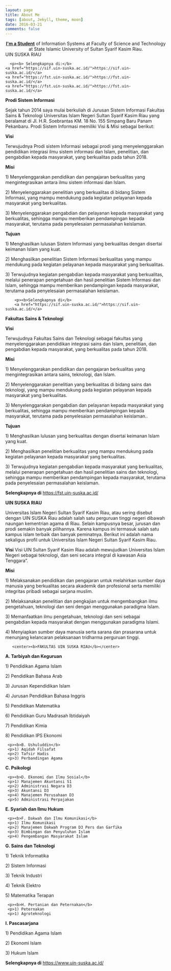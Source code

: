```yaml
---
layout: page
title: About Me
tags: [about, Jekyll, theme, moon]
date: 2016-03-21
comments: false
---
```

    
<center><a href="http://taylantatli.github.io/Moon"><b>I'm a Student</b></a> of Information Systems at Faculty of Science and Technology at State  Islamic University of Sultan Syarif Kasim Riau.</center>
    UIN SUSKA RIAU
    
    
      <p><b> Selengkapnya di:</b>  
    <a href="https://sif.uin-suska.ac.id/">https://sif.uin-suska.ac.id/</a>
    <a href="https://fst.uin-suska.ac.id/">https://fst.uin-suska.ac.id/</a>
    <a href="https://fst.uin-suska.ac.id/">https://fst.uin-suska.ac.id/</a>
<p><b>Prodi Sistem Informasi</b>
   <p>Sejak tahun 2014 saya mulai berkuliah di Jurusan Sistem Informasi Fakultas Sains & Teknologi Universitas Islam Negeri Sultan Syarif  Kasim Riau yang beralamat di Jl. H.R. Soebrantas KM. 18 No. 155 Simpang Baru Panam Pekanbaru. Prodi Sistem Informasi memiliki Visi &    Misi sebagai berikut:<p><b>Visi</b>
    <p>Terwujudnya Prodi  sistem Informasi sebagai prodi yang menyelenggarakan pendidikan integrasi ilmu sistem informasi dan Islam,            penelitian, dan pengabdian kepada masyarakat, yang berkualitas pada tahun 2018.
    <p><b>Misi</b>
    <p>1) Menyelenggarakan pendidikan dan pengajaran berkualitas yang mengintegrasikan antara ilmu sistem informasi dan Islam.
    <p>2) Menyelenggarakan penelitian yang berkualitas di bidang Sistem Informasi, yang mampu mendukung pada kegiatan pelayanan kepada             masyarakat yang berkualitas.
    <p>3) Menyelenggarakan pengabdian dan pelayanan kepada masyarakat yang berkualitas, sehingga mampu memberikan pendampingan kepada             masyarakat, terutama pada penyelesaian permasalahan keislaman.
    <p><b>Tujuan</b>
    <p>1) Menghasilkan lulusan Sistem Informasi yang berkualitas dengan disertai keimanan Islam yang kuat.
    <p>2) Menghasilkan penelitian Sistem Informasi berkualitas yang mampu mendukung pada kegiatan pelayanan  kepada masyarakat yang               berkualitas.
    <p>3) Terwujudnya kegiatan pengabdian kepada masyarakat yang berkualitas, melalui penerapan pengetahuan dan hasil penelitian Sistem           Informasi dan Islam, sehingga mampu memberikan pendampingan kepada masyarakat, terutama pada penyelesaian permasalahan                   keislaman.
        
        <p><b>Selengkapnya di</b> 
        <a href="https://sif.uin-suska.ac.id/">https://sif.uin-suska.ac.id/</a>

   <p><b>Fakultas Sains & Teknologi</b>
   <p><b>Visi</b>
      <p>Terwujudnya Fakultas Sains dan Teknologi sebagai fakultas yang menyelenggarakan pendidikan integrasi sains dan Islam,                    penelitian, dan pengabdian kepada masyarakat, yang berkualitas pada tahun 2018.
   <p><b>Misi</b>
   <p>1) Menyelenggarakan pendidikan dan pengajaran berkualitas yang mengintegrasikan antara sains, teknologi, dan Islam.
   <p>2) Menyelenggarakan penelitian yang berkualitas di bidang sains dan teknologi, yang mampu mendukung pada kegiatan pelayanan kepada          masyarakat yang berkualitas.
   <p>3) Menyelenggarakan pengabdian dan pelayanan kepada masyarakat yang berkualitas, sehingga mampu memberikan pendampingan kepada              masyarakat, terutama pada penyelesaian permasalahan keislaman..
   <p><b>Tujuan</b>
   <p>1) Menghasilkan lulusan yang berkualitas dengan disertai keimanan Islam yang kuat.
   <p>2) Menghasilkan penelitian berkualitas yang mampu mendukung pada kegiatan pelayanan kepada masyarakat yang berkualitas.
   <p>3) Terwujudnya kegiatan pengabdian kepada masyarakat yang berkualitas, melalui penerapan pengetahuan dan hasil penelitian sains            dan teknologi, sehingga mampu memberikan pendampingan kepada masyarakat, terutama pada penyelesaian permasalahan keislaman.

<p><b>Selengkapnya di</b> 
        <a href="https://fst.uin-suska.ac.id/">https://fst.uin-suska.ac.id/</a>
    
<p><b>UIN SUSKA RIAU</b>
   <p>Universitas Islam Negeri Sultan Syarif Kasim Riau, atau sering disebut dengan UIN SUSKA Riau adalah salah satu perguruan tinggi          negeri dibawah naungan kementrian agama di Riau. Selain kampusnya besar, jurusan dan prodi semakin banyak pilihannya. Karena            kampus ini termasuk salah satu kampus islam terbaik dan banyak peminatnya. Berikut ini adalah nama sekaligus profil untuk                Universitas Islam Negeri Sultan Syarif Kasim Riau. 
   <p><b>Visi</b>
       Visi UIN Sultan Syarif Kasim Riau adalah mewujudkan Universitas Islam Negeri sebagai teknologi, dan seni secara integral di              kawasan Asia Tenggara”.
   <p><b>Misi</b>
   <p>1) Melaksanakan pendidikan dan pengajaran untuk melahirkan sumber daya manusia yang berkualitas secara akademik dan profesional            serta memiliki integritas pribadi sebagai sarjana muslim. 
   <p>2) Melaksanakan penelitian dan pengkajian untuk mengembangkan ilmu pengetahuan, teknologi dan seni dengan menggunakan paradigma            Islam. 
   <p>3) Memanfaatkan ilmu pengetahuan, teknologi dan seni sebagai pengabdian kepada masyarakat dengan menggunakan paradigma Islami.        <p>4) Menyiapkan sumber daya manusia serta sarana dan prasarana untuk menunjang kelancaran pelaksanaan tridharma perguruan tinggi.<p>
       
       <center><b>FAKULTAS UIN SUSKA RIAU</b></center>
   <p><b>A. Tarbiyah dan Keguruan</b>
   <p>1) Pendidikan Agama Islam 
   <p>2) Pendidikan Bahasa Arab 
   <p>3) Jurusan Kependidikan Islam 
   <p>4) Jurusan Pendidikan Bahasa Inggris 
   <p>5) Pendidikan Matematika 
   <p>6) Pendidikan Guru Madrasah Ibtidaiyah
   <p>7) Pendidikan Kimia 
   <p>8) Pendidikan IPS Ekonomi
       
     <p><b>B. Ushuluddin</b>
     <p>1) Aqidah Filsafat 
     <p>2) Tafsir Hadis 
     <p>3) Perbandingan Agama

   <p><b>C. Psikologi</b>
    
     <p><b>D. Ekonomi dan Ilmu Sosial</b>
     <p>1) Manajemen Akuntansi S1 
     <p>2) Administrasi Negara D3 
     <p>3) Akuntansi D3 
     <p>4) Manajemen Perusahaan D3 
     <p>5) Administrasi Perpajakan

   <p><b>E. Syariah dan Ilmu Hukum</b>
    
     <p><b>F. Dakwah dan Ilmu Komunikasi</b>
     <p>1) Ilmu Komunikasi 
     <p>2) Manajemen Dakwah Program D3 Pers dan Garfika 
     <p>3) Bimbingan dan Penyuluhan Islam 
     <p>4) Pengembangan Masyarakat Islam
     
   <p><b>G. Sains dan Teknologi</b> 
   <p>1) Teknik Informatika 
   <p>2) Sistem Informasi 
   <p>3) Teknik Industri 
   <p>4) Teknik Elektro 
   <p>5) Matematika Terapan

     <p><b>H. Pertanian dan Peternakan</b> 
     <p>1) Peternakan 
     <p>1) Agroteknologi
     
   <p><b>I. Pascasarjana</b>
   <p>1) Pendidikan Agama Islam 
   <p>2) Ekonomi Islam 
   <p>3) Hukum Islam
       

<p><b>Selengkapnya di</b> 
        <a href="https://www.uin-suska.ac.id/">https://www.uin-suska.ac.id/</a>




       
